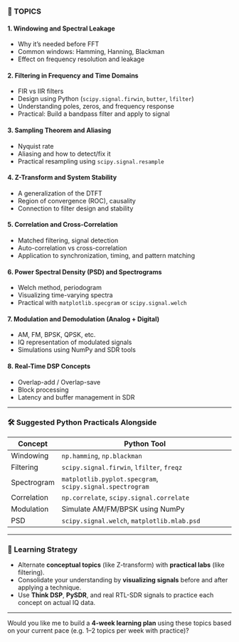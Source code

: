 
### 🔁 TOPICS 

#### **1. Windowing and Spectral Leakage**

* Why it’s needed before FFT
* Common windows: Hamming, Hanning, Blackman
* Effect on frequency resolution and leakage

#### **2. Filtering in Frequency and Time Domains**

* FIR vs IIR filters
* Design using Python (`scipy.signal.firwin`, `butter`, `lfilter`)
* Understanding poles, zeros, and frequency response
* Practical: Build a bandpass filter and apply to signal

#### **3. Sampling Theorem and Aliasing**

* Nyquist rate
* Aliasing and how to detect/fix it
* Practical resampling using `scipy.signal.resample`

#### **4. Z-Transform and System Stability**

* A generalization of the DTFT
* Region of convergence (ROC), causality
* Connection to filter design and stability

#### **5. Correlation and Cross-Correlation**

* Matched filtering, signal detection
* Auto-correlation vs cross-correlation
* Application to synchronization, timing, and pattern matching

#### **6. Power Spectral Density (PSD) and Spectrograms**

* Welch method, periodogram
* Visualizing time-varying spectra
* Practical with `matplotlib.specgram` or `scipy.signal.welch`

#### **7. Modulation and Demodulation (Analog + Digital)**

* AM, FM, BPSK, QPSK, etc.
* IQ representation of modulated signals
* Simulations using NumPy and SDR tools

#### **8. Real-Time DSP Concepts**

* Overlap-add / Overlap-save
* Block processing
* Latency and buffer management in SDR

---

### 🛠️ Suggested Python Practicals Alongside

| Concept     | Python Tool                                              |
| ----------- | -------------------------------------------------------- |
| Windowing   | `np.hamming`, `np.blackman`                              |
| Filtering   | `scipy.signal.firwin`, `lfilter`, `freqz`                |
| Spectrogram | `matplotlib.pyplot.specgram`, `scipy.signal.spectrogram` |
| Correlation | `np.correlate`, `scipy.signal.correlate`                 |
| Modulation  | Simulate AM/FM/BPSK using NumPy                          |
| PSD         | `scipy.signal.welch`, `matplotlib.mlab.psd`              |

---

### 🧠 Learning Strategy

* Alternate **conceptual topics** (like Z-transform) with **practical labs** (like filtering).
* Consolidate your understanding by **visualizing signals** before and after applying a technique.
* Use **Think DSP**, **PySDR**, and real RTL-SDR signals to practice each concept on actual IQ data.

---

Would you like me to build a **4-week learning plan** using these topics based on your current pace (e.g. 1–2 topics per week with practice)?

